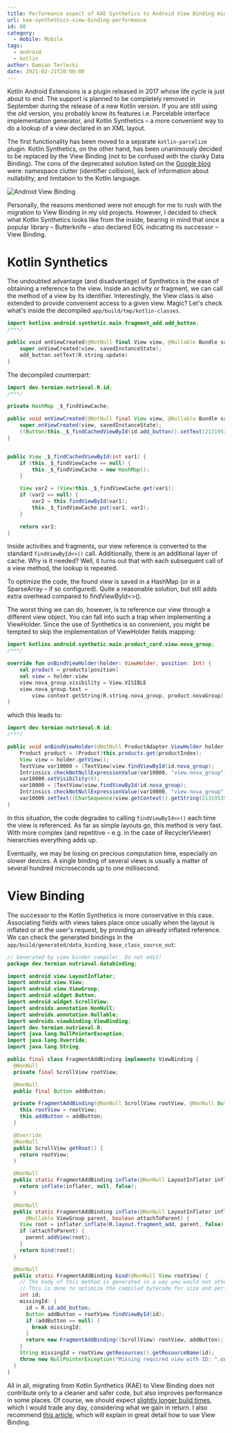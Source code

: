 ```yaml
---
title: Performance aspect of KAE Synthetics to Android View Binding migration 
url: kae-synthethics-view-binding-performance
id: 60
category:
  - mobile: Mobile
tags:
  - android
  - kotlin
author: Damian Terlecki
date: 2021-02-21T20:00:00
---
```


Kotlin Android Extensions is a plugin released in 2017 whose life cycle is just about to end.
The support is planned to be completely removed in September during the release of a new Kotlin version.
If you are still using the old version, you probably know its features i.e. Parcelable interface implementation
generator, and Kotlin Synthetics – a more convenient way to do a lookup of a view declared in an XML layout.

The first functionality has been moved to a separate `kotlin-parcelize` plugin.
Kotlin Synthetics, on the other hand, has been unanimously decided to be replaced by the View Binding
(not to be confused with the clunky Data Binding).
The cons of the deprecated solution listed on the [Google blog](https://android-developers.googleblog.com/2020/11/the-future-of-kotlin-android-extensions.html)
were: namespace clutter (identifier collision), lack of information about nullability, and limitation to the Kotlin language.

<img src="/img/hq/android-view-binding.png" alt="Android View Binding" title="Android View Binding">

Personally, the reasons mentioned were not enough for me to rush with the migration to View Binding in my old projects.
However, I decided to check what Kotlin Synthetics looks like from the inside, bearing in mind that once a popular library – 
Butterknife – also declared EOL indicating its successor – View Binding.

# Kotlin Synthetics

The undoubted advantage (and disadvantage) of Synthetics is the ease of obtaining a reference to the view.
Inside an activity or fragment, we can call the method of a view by its identifier.
Interestingly, the View class is also extended to provide convenient access to a given view.
Magic? Let's check what's inside the decompiled `app/build/tmp/kotlin-classes`.

```kotlin
import kotlinx.android.synthetic.main.fragment_add.add_button;
/***/

public void onViewCreated(@NotNull final View view, @Nullable Bundle savedInstanceState) {
    super.onViewCreated(view, savedInstanceState);
    add_button.setText(R.string.update)
}
```
The decompiled counterpart:
```java
import dev.termian.nutrieval.R.id;
/***/

private HashMap _$_findViewCache;

public void onViewCreated(@NotNull final View view, @Nullable Bundle savedInstanceState) {
    super.onViewCreated(view, savedInstanceState);
    ((Button)this._$_findCachedViewById(id.add_button)).setText(2131953625);
}


public View _$_findCachedViewById(int var1) {
    if (this._$_findViewCache == null) {
        this._$_findViewCache = new HashMap();
    }

    View var2 = (View)this._$_findViewCache.get(var1);
    if (var2 == null) {
        var2 = this.findViewById(var1);
        this._$_findViewCache.put(var1, var2);
    }

    return var2;
}
```

Inside activities and fragments, our view reference is converted to the standard `findViewById<>()` call.
Additionally, there is an additional layer of cache. Why is it needed? Well, it turns out that with each subsequent
call of a view method, the lookup is repeated.

To optimize the code, the found view is saved in a HashMap (or in a SparseArray – if so configured).
Quite a reasonable solution, but still adds extra overhead compared to findViewById<>().

The worst thing we can do, however, is to reference our view through a different view object.
You can fall into such a trap when implementing a ViewHolder.
Since the use of Synthetics is so convenient, you might be tempted to skip the implementation
of ViewHolder fields mapping:

```kotlin
import kotlinx.android.synthetic.main.product_card.view.nova_group;
/***/

override fun onBindViewHolder(holder: ViewHolder, position: Int) {
    val product = products[position]
    val view = holder.view
    view.nova_group.visibility = View.VISIBLE
    view.nova_group.text =
        view.context.getString(R.string.nova_group, product.novaGroup)
}
```
which this leads to:
```java
import dev.termian.nutrieval.R.id;
/***/

public void onBindViewHolder(@NotNull ProductAdapter.ViewHolder holder, int position) {
    Product product = (Product)this.products.get(productIndex);
    View view = holder.getView();
    TextView var10000 = (TextView)view.findViewById(id.nova_group);
    Intrinsics.checkNotNullExpressionValue(var10000, "view.nova_group");
    var10000.setVisibility(0);
    var10000 = (TextView)view.findViewById(id.nova_group);
    Intrinsics.checkNotNullExpressionValue(var10000, "view.nova_group");
    var10000.setText((CharSequence)view.getContext().getString(2131953540, new Object[]{product.getNovaGroup()}));
}
```

In this situation, the code degrades to calling `findViewById<>()` each time the view is referenced.
As far as simple layouts go, this method is very fast.
With more complex (and repetitive – e.g. in the case of RecyclerViewer) hierarchies
everything adds up.

Eventually, we may be losing on precious computation time, especially on slower devices.
A single binding of several views is usually a matter of several hundred microseconds up to one millisecond.

# View Binding

The successor to the Kotlin Synthetics is more conservative in this case. Associating fields with views takes place once
usually when the layout is inflated or at the user's request, by providing an already inflated reference.
We can check the generated bindings in the `app/build/generated/data_binding_base_class_source_out`:

```java
// Generated by view binder compiler. Do not edit!
package dev.termian.nutrieval.databinding;

import android.view.LayoutInflater;
import android.view.View;
import android.view.ViewGroup;
import android.widget.Button;
import android.widget.ScrollView;
import androidx.annotation.NonNull;
import androidx.annotation.Nullable;
import androidx.viewbinding.ViewBinding;
import dev.termian.nutrieval.R;
import java.lang.NullPointerException;
import java.lang.Override;
import java.lang.String;

public final class FragmentAddBinding implements ViewBinding {
  @NonNull
  private final ScrollView rootView;

  @NonNull
  public final Button addButton;

  private FragmentAddBinding(@NonNull ScrollView rootView, @NonNull Button addButton {
    this.rootView = rootView;
    this.addButton = addButton;
  }

  @Override
  @NonNull
  public ScrollView getRoot() {
    return rootView;
  }

  @NonNull
  public static FragmentAddBinding inflate(@NonNull LayoutInflater inflater) {
    return inflate(inflater, null, false);
  }

  @NonNull
  public static FragmentAddBinding inflate(@NonNull LayoutInflater inflater,
      @Nullable ViewGroup parent, boolean attachToParent) {
    View root = inflater.inflate(R.layout.fragment_add, parent, false);
    if (attachToParent) {
      parent.addView(root);
    }
    return bind(root);
  }

  @NonNull
  public static FragmentAddBinding bind(@NonNull View rootView) {
    // The body of this method is generated in a way you would not otherwise write.
    // This is done to optimize the compiled bytecode for size and performance.
    int id;
    missingId: {
      id = R.id.add_button;
      Button addButton = rootView.findViewById(id);
      if (addButton == null) {
        break missingId;
      }
      return new FragmentAddBinding((ScrollView) rootView, addButton);
    }
    String missingId = rootView.getResources().getResourceName(id);
    throw new NullPointerException("Missing required view with ID: ".concat(missingId));
  }
}
```

All in all, migrating from Kotlin Synthetics (KAE) to View Binding does not contribute only to a
cleaner and safer code, but also improves performance in some places. Of course, we should expect
[slightly longer build times](https://blog.stylingandroid.com/view-binding-performance/),
which I would trade any day, considering what we gain in return.
I also recommend [this article](https://chetangupta.net/viewbinding/), which will explain in great detail
how to use View Binding.